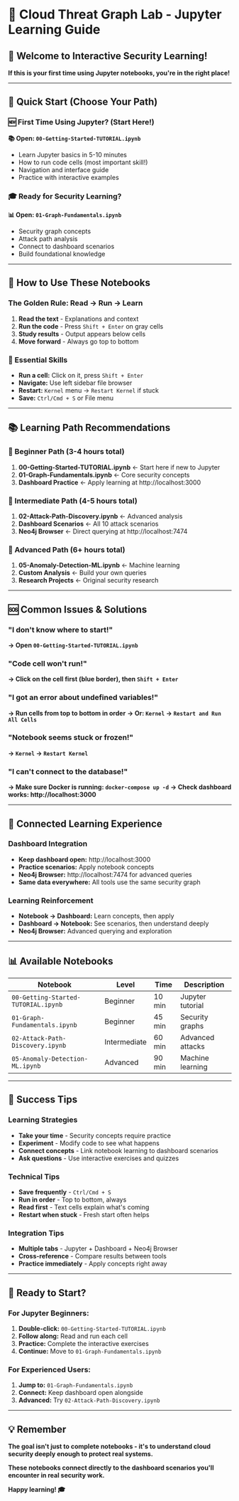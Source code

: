 # 🚀 Cloud Threat Graph Lab - Jupyter Learning Guide

## 👋 Welcome to Interactive Security Learning!

**If this is your first time using Jupyter notebooks, you're in the right place!**

---

## 🎯 Quick Start (Choose Your Path)

### 🆕 First Time Using Jupyter? (Start Here!)
**📚 Open: `00-Getting-Started-TUTORIAL.ipynb`**
- Learn Jupyter basics in 5-10 minutes
- How to run code cells (most important skill!)
- Navigation and interface guide
- Practice with interactive examples

### 🎓 Ready for Security Learning?
**📊 Open: `01-Graph-Fundamentals.ipynb`**
- Security graph concepts
- Attack path analysis
- Connect to dashboard scenarios
- Build foundational knowledge

---

## 📖 How to Use These Notebooks

### The Golden Rule: **Read → Run → Learn**
1. **Read the text** - Explanations and context
2. **Run the code** - Press `Shift + Enter` on gray cells
3. **Study results** - Output appears below cells
4. **Move forward** - Always go top to bottom

### 🔧 Essential Skills
- **Run a cell:** Click on it, press `Shift + Enter`
- **Navigate:** Use left sidebar file browser
- **Restart:** `Kernel` menu → `Restart Kernel` if stuck
- **Save:** `Ctrl/Cmd + S` or File menu

---

## 📚 Learning Path Recommendations

### 🌟 Beginner Path (3-4 hours total)
1. **00-Getting-Started-TUTORIAL.ipynb** ← Start here if new to Jupyter
2. **01-Graph-Fundamentals.ipynb** ← Core security concepts
3. **Dashboard Practice** ← Apply learning at http://localhost:3000

### 🚀 Intermediate Path (4-5 hours total)
1. **02-Attack-Path-Discovery.ipynb** ← Advanced analysis
2. **Dashboard Scenarios** ← All 10 attack scenarios
3. **Neo4j Browser** ← Direct querying at http://localhost:7474

### 🎯 Advanced Path (6+ hours total)
1. **05-Anomaly-Detection-ML.ipynb** ← Machine learning
2. **Custom Analysis** ← Build your own queries
3. **Research Projects** ← Original security research

---

## 🆘 Common Issues & Solutions

### "I don't know where to start!"
**→ Open `00-Getting-Started-TUTORIAL.ipynb`**

### "Code cell won't run!"
**→ Click on the cell first (blue border), then `Shift + Enter`**

### "I got an error about undefined variables!"
**→ Run cells from top to bottom in order**
**→ Or: `Kernel` → `Restart and Run All Cells`**

### "Notebook seems stuck or frozen!"
**→ `Kernel` → `Restart Kernel`**

### "I can't connect to the database!"
**→ Make sure Docker is running: `docker-compose up -d`**
**→ Check dashboard works: http://localhost:3000**

---

## 🔗 Connected Learning Experience

### Dashboard Integration
- **Keep dashboard open:** http://localhost:3000
- **Practice scenarios:** Apply notebook concepts
- **Neo4j Browser:** http://localhost:7474 for advanced queries
- **Same data everywhere:** All tools use the same security graph

### Learning Reinforcement
- **Notebook → Dashboard:** Learn concepts, then apply
- **Dashboard → Notebook:** See scenarios, then understand deeply
- **Neo4j Browser:** Advanced querying and exploration

---

## 📊 Available Notebooks

| Notebook | Level | Time | Description |
|----------|-------|------|-------------|
| `00-Getting-Started-TUTORIAL.ipynb` | Beginner | 10 min | Jupyter tutorial |
| `01-Graph-Fundamentals.ipynb` | Beginner | 45 min | Security graphs |
| `02-Attack-Path-Discovery.ipynb` | Intermediate | 60 min | Advanced attacks |
| `05-Anomaly-Detection-ML.ipynb` | Advanced | 90 min | Machine learning |

---

## 🎯 Success Tips

### Learning Strategies
- **Take your time** - Security concepts require practice
- **Experiment** - Modify code to see what happens
- **Connect concepts** - Link notebook learning to dashboard scenarios
- **Ask questions** - Use interactive exercises and quizzes

### Technical Tips
- **Save frequently** - `Ctrl/Cmd + S`
- **Run in order** - Top to bottom, always
- **Read first** - Text cells explain what's coming
- **Restart when stuck** - Fresh start often helps

### Integration Tips
- **Multiple tabs** - Jupyter + Dashboard + Neo4j Browser
- **Cross-reference** - Compare results between tools
- **Practice immediately** - Apply concepts right away

---

## 🚀 Ready to Start?

### For Jupyter Beginners:
1. **Double-click:** `00-Getting-Started-TUTORIAL.ipynb`
2. **Follow along:** Read and run each cell
3. **Practice:** Complete the interactive exercises
4. **Continue:** Move to `01-Graph-Fundamentals.ipynb`

### For Experienced Users:
1. **Jump to:** `01-Graph-Fundamentals.ipynb`
2. **Connect:** Keep dashboard open alongside
3. **Advanced:** Try `02-Attack-Path-Discovery.ipynb`

---

## 💡 Remember

**The goal isn't just to complete notebooks - it's to understand cloud security deeply enough to protect real systems.**

**These notebooks connect directly to the dashboard scenarios you'll encounter in real security work.**

**Happy learning! 🎓**